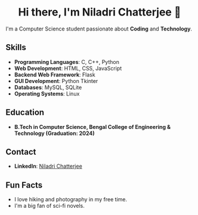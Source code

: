 <center>
<h1> Hi there, I'm Niladri Chatterjee 👋 </h1>
</center>


I'm a Computer Science student passionate about **Coding** and **Technology**.

## Skills

- **Programming Languages**: C, C++, Python
- **Web Development**: HTML, CSS, JavaScript
- **Backend Web Framework**: Flask
- **GUI Development**: Python Tkinter
- **Databases**: MySQL, SQLite
- **Operating Systems**: Linux

## Education

- **B.Tech in Computer Science, Bengal College of Engineering & Technology (Graduation: 2024)**

## Contact

- **LinkedIn**: [Niladri Chatterjee](https://www.linkedin.com/in/niladri1)

## Fun Facts

- I love hiking and photography in my free time.
- I'm a big fan of sci-fi novels.
